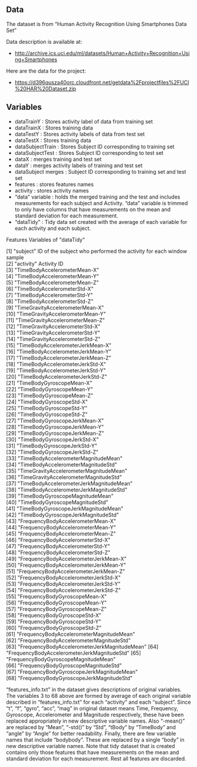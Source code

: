 ## Data 
The dataset is from “Human Activity Recognition Using Smartphones Data Set”

Data description is available at:
- http://archive.ics.uci.edu/ml/datasets/Human+Activity+Recognition+Using+Smartphones

Here are the data for the project: 
- https://d396qusza40orc.cloudfront.net/getdata%2Fprojectfiles%2FUCI%20HAR%20Dataset.zip 
 

## Variables

- dataTrainY         :  Stores activity label of  data from training set
- dataTrainX         :  Stores training data
- dataTestY          :  Stores activity labels of  data from test set
- dataTestX          :  Stores training data
- dataSubjectTrain   :  Stores Subject ID corresponding to training set
- dataSubjectTest    :  Stores Subject ID corresponding to test set
- dataX              :  merges training and test set
- dataY              :  merges activity labels of training and test set
- dataSubject merges :  Subject ID corresponding to training set and test set
- features           :  stores features names
- activity           :  stores activity names
- “data” variable    :  holds the merged training and the test and includes measurements for each subject and Activity. “data” variable is trimmed to only have columns that have measurements on the mean and standard deviation for each measurement.
- “dataTidy”         :  Tidy data set created with the  average of each variable for each activity and each subject. 

Features Variables of "dataTidy"

 [1] "subject" ID of the subject who performed the activity for each window sample                                   
 [2] "activity" Activity ID                                   
 [3] "TimeBodyAccelerometerMean-X"                
 [4] "TimeBodyAccelerometerMean-Y"                
 [5] "TimeBodyAccelerometerMean-Z"                
 [6] "TimeBodyAccelerometerStd-X"                 
 [7] "TimeBodyAccelerometerStd-Y"                 
 [8] "TimeBodyAccelerometerStd-Z"                 
 [9] "TimeGravityAccelerometerMean-X"             
[10] "TimeGravityAccelerometerMean-Y"             
[11] "TimeGravityAccelerometerMean-Z"             
[12] "TimeGravityAccelerometerStd-X"              
[13] "TimeGravityAccelerometerStd-Y"              
[14] "TimeGravityAccelerometerStd-Z"              
[15] "TimeBodyAccelerometerJerkMean-X"            
[16] "TimeBodyAccelerometerJerkMean-Y"            
[17] "TimeBodyAccelerometerJerkMean-Z"            
[18] "TimeBodyAccelerometerJerkStd-X"             
[19] "TimeBodyAccelerometerJerkStd-Y"             
[20] "TimeBodyAccelerometerJerkStd-Z"             
[21] "TimeBodyGyroscopeMean-X"                    
[22] "TimeBodyGyroscopeMean-Y"                    
[23] "TimeBodyGyroscopeMean-Z"                    
[24] "TimeBodyGyroscopeStd-X"                     
[25] "TimeBodyGyroscopeStd-Y"                     
[26] "TimeBodyGyroscopeStd-Z"                     
[27] "TimeBodyGyroscopeJerkMean-X"                
[28] "TimeBodyGyroscopeJerkMean-Y"                
[29] "TimeBodyGyroscopeJerkMean-Z"                
[30] "TimeBodyGyroscopeJerkStd-X"                 
[31] "TimeBodyGyroscopeJerkStd-Y"                 
[32] "TimeBodyGyroscopeJerkStd-Z"                 
[33] "TimeBodyAccelerometerMagnitudeMean"         
[34] "TimeBodyAccelerometerMagnitudeStd"          
[35] "TimeGravityAccelerometerMagnitudeMean"      
[36] "TimeGravityAccelerometerMagnitudeStd"       
[37] "TimeBodyAccelerometerJerkMagnitudeMean"     
[38] "TimeBodyAccelerometerJerkMagnitudeStd"      
[39] "TimeBodyGyroscopeMagnitudeMean"             
[40] "TimeBodyGyroscopeMagnitudeStd"              
[41] "TimeBodyGyroscopeJerkMagnitudeMean"         
[42] "TimeBodyGyroscopeJerkMagnitudeStd"          
[43] "FrequencyBodyAccelerometerMean-X"           
[44] "FrequencyBodyAccelerometerMean-Y"           
[45] "FrequencyBodyAccelerometerMean-Z"           
[46] "FrequencyBodyAccelerometerStd-X"            
[47] "FrequencyBodyAccelerometerStd-Y"            
[48] "FrequencyBodyAccelerometerStd-Z"            
[49] "FrequencyBodyAccelerometerJerkMean-X"       
[50] "FrequencyBodyAccelerometerJerkMean-Y"       
[51] "FrequencyBodyAccelerometerJerkMean-Z"       
[52] "FrequencyBodyAccelerometerJerkStd-X"        
[53] "FrequencyBodyAccelerometerJerkStd-Y"        
[54] "FrequencyBodyAccelerometerJerkStd-Z"        
[55] "FrequencyBodyGyroscopeMean-X"               
[56] "FrequencyBodyGyroscopeMean-Y"               
[57] "FrequencyBodyGyroscopeMean-Z"               
[58] "FrequencyBodyGyroscopeStd-X"                
[59] "FrequencyBodyGyroscopeStd-Y"                
[60] "FrequencyBodyGyroscopeStd-Z"                
[61] "FrequencyBodyAccelerometerMagnitudeMean"    
[62] "FrequencyBodyAccelerometerMagnitudeStd"     
[63] "FrequencyBodyAccelerometerJerkMagnitudeMean"
[64] "FrequencyBodyAccelerometerJerkMagnitudeStd" 
[65] "FrequencyBodyGyroscopeMagnitudeMean"        
[66] "FrequencyBodyGyroscopeMagnitudeStd"         
[67] "FrequencyBodyGyroscopeJerkMagnitudeMean"    
[68] "FrequencyBodyGyroscopeJerkMagnitudeStd"

“features_info.txt” in the dataset gives descriptions of original variables. The variables 3 to 68 above are formed by average of each original variable described in “features_info.txt” for each “activity” and each “subject”.  Since “t”, “f”, “gyro”, “acc”, “mag” in original dataset means Time, Frequency, Gyroscope, Accelerometer and Magnitude respectively, these have been replaced appropriately in new descriptive variable names. Also “-mean()” are replaced by “Mean”, “-std()” by “Std”, “tBody” by “TimeBody” and “angle” by “Angle” for better readability. Finally, there are few variable names that include “bodybody”. These are replaced by a single “body” in new descriptive variable names. 
Note that tidy dataset that is created contains only those features that have measurements on the mean and standard deviation for each measurement. Rest all features are discarded.

